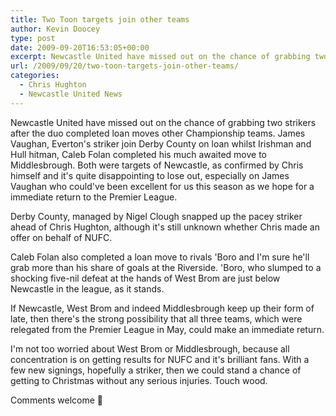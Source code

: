 ```yaml
---
title: Two Toon targets join other teams
author: Kevin Doocey
type: post
date: 2009-09-20T16:53:05+00:00
excerpt: Newcastle United have missed out on the chance of grabbing two strikers after the duo completed..
url: /2009/09/20/two-toon-targets-join-other-teams/
categories:
  - Chris Hughton
  - Newcastle United News
---
```


Newcastle United have missed out on the chance of grabbing two strikers after the duo completed loan moves other Championship teams. James Vaughan, Everton's striker join Derby County on loan whilst Irishman and Hull hitman, Caleb Folan completed his much awaited move to Middlesbrough. Both were targets of Newcastle, as confirmed by Chris himself and it's  quite disappointing to lose out, especially on James Vaughan who could've been excellent for us this season as we hope for a immediate return to the Premier League.

Derby County, managed by Nigel Clough snapped up the pacey striker ahead of Chris Hughton, although it's still unknown whether Chris made an offer on behalf of NUFC.

Caleb Folan also completed a loan move to rivals 'Boro and I'm sure he'll grab more than his share of goals at the Riverside. 'Boro, who slumped to a shocking five-nil defeat at the hands of West Brom are just below Newcastle in the league, as it stands.

If Newcastle, West Brom and indeed Middlesbrough keep up their form of late, then there's the strong possibility that all three teams, which were relegated from the Premier League in May, could make an immediate return.

I'm not too worried about West Brom or Middlesbrough, because all concentration is on getting results for NUFC and it's brilliant fans. With a few new signings, hopefully a striker, then we could stand a chance of getting to Christmas without any serious injuries. Touch wood.

Comments welcome 🙂
